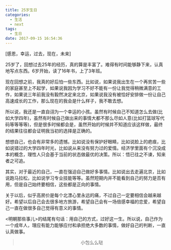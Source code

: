 ```yaml
---
title: 25岁生日
categories:
  - 生活
  - next
tags:
  - 生日
date: 2017-09-15 16:54:36
---
```


[感恩，幸运，过去，现在，未来]

25岁了，回想过去25年的经历，真的算是丰富了。难得有时间能够静下来，认真地写点东西。6岁开始，读了16年书，上了3年班。

现在回想之前，我真的好后怕一些东西。比如说，如果说我出生在一个再贫苦一些的家庭甚至上不起学，如果说我因为学习不好不能有一份让我觉得稍微满意的工作，如果说三年前我没有毅然决定来北京，如果说我没有被恰好安排做一份让自己高速成长的工作，那么现在的我会是什么样子，我不敢去想。

所以说，我还是一直自诩为一个幸运的小孩。虽然有时候自己不知道怎么去做(比如大学四年)，虽然有时候自己做出来的事情大都不那么尽如人意(比如打篮球写代码等等等等)，但是很多时候都会是，虽然开始的时候并不知道应该这样做，最终的结果往往都会证明我当初的选择是正确的。

想想自己，也会有非常多的遗憾。比如说没有保护好眼睛，比如说脸上的疤痕，比如说错过的大学四年时光，比如说从来没有努力过的爱情。经济学里面有个沉没成本的概念，理性人只会基于当前的状态做最优的决策。所以：悟已往之不谏，知来者之可追。

其实，对于最近的自己，一直在强迫自己做好多事情。比如说出去走遍北京，比如说跑马拉松，比如说学习专业技能等等。虽然短期内并不能看到自己的努力是否有用，但是自己始终要相信，这些都是正向的事情。

关于以后，似乎高房价是每个北漂心里永远的痛，不过自己一定要相信会越来越好。希望以后自己会去很多地方旅游，希望自己会有一场倍感幸福的恋爱，希望自己一直在做很多自己觉得有意义的事情。

<明朝那些事儿>的结尾有句话：用自己的方式，过好这一生。所以说，自己作为一个成年人，理应有能力能够应付和承担绝大多数的事情，做好自己的判断，一直认真做事。

><div align=center>小包么么哒</div>